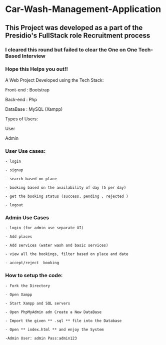 # Car-Wash-Management-Application

## This Project was developed as a part of the Presidio's FullStack role Recruitment process
### I cleared this round but failed to clear the One on One Tech-Based Interview 
### Hope this Helps you out!!

A Web Project Developed using the Tech Stack:

 Front-end : Bootstrap

 Back-end  : Php

 DataBase  : MySQL (Xampp)  


 Types of Users:

 User

 Admin


### User Use cases:

	- login

	- signup

	- search based on place

	- booking based on the availability of day (5 per day)

	- get the booking status (success, pending , rejected )

	- logout


 ### Admin Use Cases

 	- login (for admin use separate UI)

 	- Add places 

 	- Add services (water wash and basic services)

 	- view all the bookings, filter based on place and date

 	- accept/reject  booking 
	
### How to setup the code:

 	- Fork the Directory

 	- Open Xampp

 	- Start Xampp and SQL servers 
	
	- Open PhpMyAdmin adn Create a New DataBase

 	- Import the given ** .sql ** file into the Database
	
	- Open ** index.html ** and enjoy the System
	
	-Admin User: admin Pass:admin123
